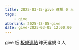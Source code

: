 ```yaml
---
title: 2025-03-05-give 違規 0 人
tags:
    - give
abbrlink: 2025-03-05-give
date: give-2025-03-05 12:00:00
---
```

give 板 [板規連結](https://www.ptt.cc/bbs/give/M.1612495900.A.C32.html)
昨天違規 0 人

